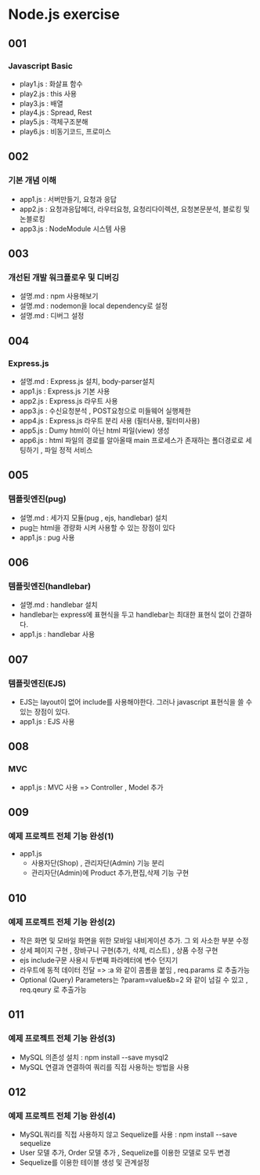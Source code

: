 # Node.js exercise

## 001 
### Javascript Basic
- play1.js : 화살표 함수
- play2.js : this 사용
- play3.js : 배열
- play4.js : Spread, Rest
- play5.js : 객체구조분해
- play6.js : 비동기코드, 프로미스

## 002 
### 기본 개념 이해
- app1.js : 서버만들기, 요청과 응답
- app2.js : 요청과응답헤더, 라우터요청, 요청리다이렉션, 요청본문분석, 블로킹 및 논블로킹
- app3.js : NodeModule 시스템 사용

## 003
### 개선된 개발 워크플로우 및 디버깅
- 설명.md : npm 사용해보기
- 설명.md : nodemon을 local dependency로 설정
- 설명.md : 디버그 설정 

## 004
### Express.js
- 설명.md : Express.js 설치, body-parser설치
- app1.js : Express.js 기본 사용
- app2.js : Express.js 라우트 사용
- app3.js : 수신요청분석 , POST요청으로 미들웨어 실행제한
- app4.js : Express.js 라우트 분리 사용 (필터사용, 필터미사용)
- app5.js : Dumy html이 아닌 html 파일(view) 생성
- app6.js : html 파일의 경로를 알아올때 main 프로세스가 존재하는 폴더경로로 세팅하기 , 파일 정적 서비스

## 005
### 템플릿엔진(pug)
- 설명.md : 세가지 모듈(pug , ejs, handlebar) 설치
- pug는 html을 경량화 시켜 사용할 수 있는 장점이 있다
- app1.js : pug 사용

## 006
### 템플릿엔진(handlebar)
- 설명.md : handlebar 설치
- handlebar는 express에 표현식을 두고  handlebar는 최대한 표현식 없이 간결하다.
- app1.js : handlebar 사용

## 007
### 템플릿엔진(EJS)
- EJS는 layout이 없어 include를 사용해야한다. 그러나 javascript 표현식을 쓸 수 있는 장점이 있다.
- app1.js : EJS 사용

## 008
### MVC
- app1.js : MVC 사용 => Controller , Model 추가

## 009
### 예제 프로젝트 전체 기능 완성(1)
- app1.js 
  - 사용자단(Shop) , 관리자단(Admin) 기능 분리  
  - 관리자단(Admin)에 Product 추가,편집,삭제 기능 구현

## 010
### 예제 프로젝트 전체 기능 완성(2) 
- 작은 화면 및 모바일 화면을 위한 모바일 내비게이션 추가. 그 외 사소한 부분 수정
- 상세 페이지 구현 , 장바구니 구현(추가, 삭제, 리스트) , 상품 수정 구현
- ejs include구문 사용시 두번째 파라메터에 변수 던지기
- 라우트에 동적 데이터 전달 => :a 와 같이 콤롬을 붙임 , req.params 로 추출가능
- Optional (Query) Parameters는  ?param=value&b=2 와 같이 넘길 수 있고 , req.qeury 로 추출가능

## 011
### 예제 프로젝트 전체 기능 완성(3) 
- MySQL 의존성 설치 : npm install --save mysql2
- MySQL 연결과 연결하여 쿼리를 직접 사용하는 방법을 사용

## 012
### 예제 프로젝트 전체 기능 완성(4) 
- MySQL쿼리를 직접 사용하지 않고 Sequelize를 사용 : npm install --save sequelize
- User 모델 추가, Order 모델 추가 , Sequelize를 이용한 모델로 모두 변경
- Sequelize를 이용한 테이블 생성 및 관계설정